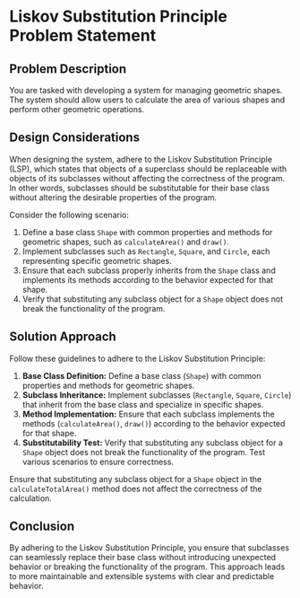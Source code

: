 # Liskov Substitution Principle Problem Statement

## Problem Description

You are tasked with developing a system for managing geometric shapes. The system should allow users to calculate the area of various shapes and perform other geometric operations.

## Design Considerations

When designing the system, adhere to the Liskov Substitution Principle (LSP), which states that objects of a superclass should be replaceable with objects of its subclasses without affecting the correctness of the program. In other words, subclasses should be substitutable for their base class without altering the desirable properties of the program.

Consider the following scenario:

1. Define a base class `Shape` with common properties and methods for geometric shapes, such as `calculateArea()` and `draw()`.
2. Implement subclasses such as `Rectangle`, `Square`, and `Circle`, each representing specific geometric shapes.
3. Ensure that each subclass properly inherits from the `Shape` class and implements its methods according to the behavior expected for that shape.
4. Verify that substituting any subclass object for a `Shape` object does not break the functionality of the program.

## Solution Approach

Follow these guidelines to adhere to the Liskov Substitution Principle:

1. **Base Class Definition:** Define a base class (`Shape`) with common properties and methods for geometric shapes.
2. **Subclass Inheritance:** Implement subclasses (`Rectangle`, `Square`, `Circle`) that inherit from the base class and specialize in specific shapes.
3. **Method Implementation:** Ensure that each subclass implements the methods (`calculateArea()`, `draw()`) according to the behavior expected for that shape.
4. **Substitutability Test:** Verify that substituting any subclass object for a `Shape` object does not break the functionality of the program. Test various scenarios to ensure correctness.



Ensure that substituting any subclass object for a `Shape` object in the `calculateTotalArea()` method does not affect the correctness of the calculation.

## Conclusion

By adhering to the Liskov Substitution Principle, you ensure that subclasses can seamlessly replace their base class without introducing unexpected behavior or breaking the functionality of the program. This approach leads to more maintainable and extensible systems with clear and predictable behavior.